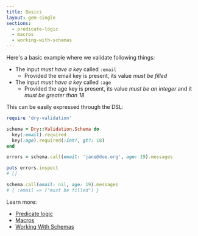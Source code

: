 ```yaml
---
title: Basics
layout: gem-single
sections:
  - predicate-logic
  - macros
  - working-with-schemas
---
```


Here's a basic example where we validate following things:

* The input *must have a key* called `:email`
  * Provided the email key is present, its value *must be filled*
* The input *must have a key* called `:age`
  * Provided the age key is present, its value *must be an integer* and it *must be greater than 18*

This can be easily expressed through the DSL:

``` ruby
require 'dry-validation'

schema = Dry::Validation.Schema do
  key(:email).required
  key(:age).required(:int?, gt?: 18)
end

errors = schema.call(email: 'jane@doe.org', age: 19).messages

puts errors.inspect
# []

schema.call(email: nil, age: 19).messages
# { :email => ["must be filled"] }
```

Learn more:

  * [Predicate logic](/gem/dry-validation/basics/predicate-logic)
  * [Macros](/gems/dry-validation/basics/macros)
  * [Working With Schemas](/gems/dry-validation/basics/working-with-schemas)
